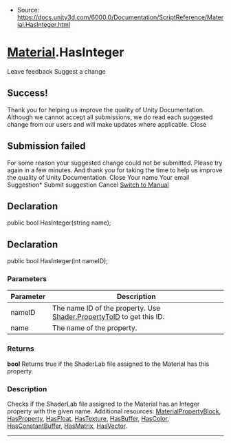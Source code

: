* Source: https://docs.unity3d.com/6000.0/Documentation/ScriptReference/Material.HasInteger.html

#  [Material](https://docs.unity3d.com/6000.0/Documentation/ScriptReference/Material.html).HasInteger
Leave feedback
Suggest a change
## Success!
Thank you for helping us improve the quality of Unity Documentation. Although we cannot accept all submissions, we do read each suggested change from our users and will make updates where applicable.
Close
## Submission failed
For some reason your suggested change could not be submitted. Please <a>try again</a> in a few minutes. And thank you for taking the time to help us improve the quality of Unity Documentation.
Close
Your name Your email Suggestion* Submit suggestion
Cancel
[Switch to Manual](https://docs.unity3d.com/6000.0/Documentation/Manual/class-Material.html "Go to Material Component in the Manual")
## Declaration
public bool HasInteger(string name); 
## Declaration
public bool HasInteger(int nameID); 
### Parameters
Parameter | Description  
---|---  
nameID | The name ID of the property. Use [Shader.PropertyToID](https://docs.unity3d.com/6000.0/Documentation/ScriptReference/Shader.PropertyToID.html) to get this ID.  
name | The name of the property.  
### Returns
**bool** Returns true if the ShaderLab file assigned to the Material has this property. 
### Description
Checks if the ShaderLab file assigned to the Material has an Integer property with the given name.
Additional resources: [MaterialPropertyBlock](https://docs.unity3d.com/6000.0/Documentation/ScriptReference/MaterialPropertyBlock.html), [HasProperty](https://docs.unity3d.com/6000.0/Documentation/ScriptReference/Material.HasProperty.html), [HasFloat](https://docs.unity3d.com/6000.0/Documentation/ScriptReference/Material.HasFloat.html), [HasTexture](https://docs.unity3d.com/6000.0/Documentation/ScriptReference/Material.HasTexture.html), [HasBuffer](https://docs.unity3d.com/6000.0/Documentation/ScriptReference/Material.HasBuffer.html), [HasColor](https://docs.unity3d.com/6000.0/Documentation/ScriptReference/Material.HasColor.html), [HasConstantBuffer](https://docs.unity3d.com/6000.0/Documentation/ScriptReference/Material.HasConstantBuffer.html), [HasMatrix](https://docs.unity3d.com/6000.0/Documentation/ScriptReference/Material.HasMatrix.html), [HasVector](https://docs.unity3d.com/6000.0/Documentation/ScriptReference/Material.HasVector.html).
* * *
